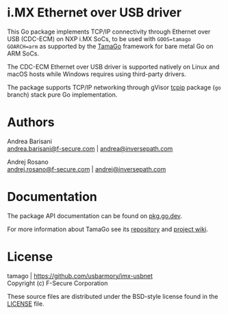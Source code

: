 i.MX Ethernet over USB driver
=============================

This Go package implements TCP/IP connectivity through Ethernet over USB
(CDC-ECM) on NXP i.MX SoCs, to be used with `GOOS=tamago GOARCH=arm` as supported by the
[TamaGo](https://github.com/usbarmory/tamago) framework for bare metal
Go on ARM SoCs.

The CDC-ECM Ethernet over USB driver is supported natively on Linux and macOS
hosts while Windows requires using third-party drivers.

The package supports TCP/IP networking through gVisor [tcpip](https://pkg.go.dev/gvisor.dev/gvisor/pkg/tcpip)
package (`go` branch) stack pure Go implementation.

Authors
=======

Andrea Barisani  
andrea.barisani@f-secure.com | andrea@inversepath.com  

Andrej Rosano  
andrej.rosano@f-secure.com   | andrej@inversepath.com  

Documentation
=============

The package API documentation can be found on
[pkg.go.dev](https://pkg.go.dev/github.com/usbarmory/imx-usbnet).


For more information about TamaGo see its
[repository](https://github.com/usbarmory/tamago) and
[project wiki](https://github.com/usbarmory/tamago/wiki).

License
=======

tamago | https://github.com/usbarmory/imx-usbnet  
Copyright (c) F-Secure Corporation

These source files are distributed under the BSD-style license found in the
[LICENSE](https://github.com/usbarmory/imx-usbnet/blob/master/LICENSE) file.
